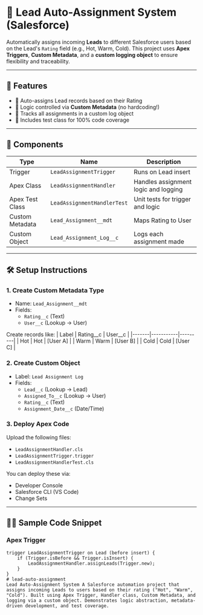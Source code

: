 # 🚀 Lead Auto-Assignment System (Salesforce)

Automatically assigns incoming **Leads** to different Salesforce users based on the Lead's `Rating` field (e.g., Hot, Warm, Cold). This project uses **Apex Triggers**, **Custom Metadata**, and a **custom logging object** to ensure flexibility and traceability.

---

## 🧩 Features

- 🔄 Auto-assigns Lead records based on their Rating
- 🧠 Logic controlled via **Custom Metadata** (no hardcoding!)
- 📝 Tracks all assignments in a custom log object
- 💯 Includes test class for 100% code coverage

---

## 🧱 Components

| Type                | Name                       | Description                             |
|---------------------|----------------------------|-----------------------------------------|
| Trigger             | `LeadAssignmentTrigger`     | Runs on Lead insert                     |
| Apex Class          | `LeadAssignmentHandler`     | Handles assignment logic and logging    |
| Apex Test Class     | `LeadAssignmentHandlerTest` | Unit tests for trigger and logic        |
| Custom Metadata     | `Lead_Assignment__mdt`      | Maps Rating to User                     |
| Custom Object       | `Lead_Assignment_Log__c`    | Logs each assignment made               |

---

## 🛠️ Setup Instructions

### 1. Create Custom Metadata Type
- Name: `Lead_Assignment__mdt`
- Fields:
  - `Rating__c` (Text)
  - `User__c` (Lookup → User)

Create records like:
| Label | Rating__c | User__c |
|-------|-----------|---------|
| Hot   | Hot       | [User A] |
| Warm  | Warm      | [User B] |
| Cold  | Cold      | [User C] |

### 2. Create Custom Object
- Label: `Lead Assignment Log`
- Fields:
  - `Lead__c` (Lookup → Lead)
  - `Assigned_To__c` (Lookup → User)
  - `Rating__c` (Text)
  - `Assignment_Date__c` (Date/Time)

### 3. Deploy Apex Code
Upload the following files:
- `LeadAssignmentHandler.cls`
- `LeadAssignmentTrigger.trigger`
- `LeadAssignmentHandlerTest.cls`

You can deploy these via:
- Developer Console
- Salesforce CLI (VS Code)
- Change Sets

---

## 👨‍💻 Sample Code Snippet

### Apex Trigger
```apex
trigger LeadAssignmentTrigger on Lead (before insert) {
    if (Trigger.isBefore && Trigger.isInsert) {
        LeadAssignmentHandler.assignLeads(Trigger.new);
    }
}
# lead-auto-assignment
Lead Auto-Assignment System A Salesforce automation project that assigns incoming Leads to users based on their rating ("Hot", "Warm", "Cold"). Built using Apex Trigger, Handler class, Custom Metadata, and logging via a custom object. Demonstrates logic abstraction, metadata-driven development, and test coverage.
